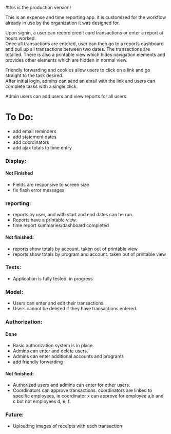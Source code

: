 #this is the production version!

This is an expense and time reporting app.  it is customized for the workflow already in use by
the organization it was designed for.  

Upon signin, a user can record credit card transactions or enter a report of hours worked.  
Once all transactions are entered, user can then go to a reports dashboard and pull up all
transactions between two dates.  The transactions are totalled.  There is also a printable
view which hides navigation elements and provides other elements which are hidden in normal view.  

Friendly forwarding and cookies allow users to click on a link and go straight to the task desired.  
After initial login, admins can send an email with the link and users can complete tasks with a single click.  

Admin users can add users and view reports for all users.  


# To Do:

- add email reminders
- add statement dates
- add coordinators
- add ajax totals to time entry


### Display:


#### Not Finished

- Fields are responsive to screen size
- fix flash error messages


### reporting:

- reports by user, and with start and end dates can be run.
- Reports have a printable view.
- time report summaries/dashboard completed


#### Not finished:
- reports show totals by account. taken out of printable view
- reports show totals by program and account. taken out of printable view


### Tests:  

- Application is fully tested.  in progress


### Model:

- Users can enter and edit their transactions.
- Users cannot be deleted if they have transactions entered.

### Authorization:

#### Done

- Basic authorization system is in place.
- Admins can enter and delete users.
- Admins can enter additional accounts and programs
- add friendly forwarding

#### Not finished:

- Authorized users and admins can enter for other users.  
- Coordinators can approve transactions. coordinators are linked to specific employees, ie coordinator x can approve for employee a,b and c but not employees d, e, f.


### Future:  

- Uploading images of receipts with each transaction
